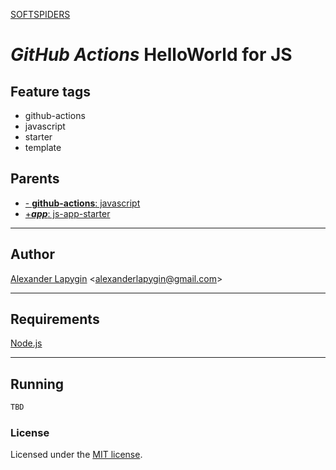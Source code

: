 [SOFTSPIDERS](https://github.com/softspiders/softspiders)

# *GitHub Actions* HelloWorld for JS

## Feature tags

- github-actions
- javascript
- starter
- template

## Parents

- [- **github-actions**: javascript](https://github.com/softspiders/javascript)
- [+***app***: js-app-starter](https://github.com/softspiders/js-app-starter)

---

## Author

[Alexander Lapygin](https://github.com/AlexanderLapygin) <<alexanderlapygin@gmail.com>>

---

## Requirements

[Node.js](https://nodejs.org/en/download/package-manager/)

---

## Running

```sh
TBD
```

### License

Licensed under the [MIT license](./LICENSE).
